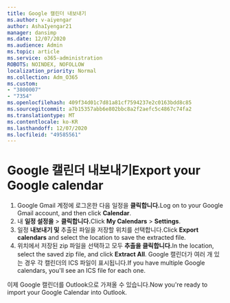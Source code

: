 ```yaml
---
title: Google 캘린더 내보내기
ms.author: v-aiyengar
author: AshaIyengar21
manager: dansimp
ms.date: 12/07/2020
ms.audience: Admin
ms.topic: article
ms.service: o365-administration
ROBOTS: NOINDEX, NOFOLLOW
localization_priority: Normal
ms.collection: Adm_O365
ms.custom:
- "3800007"
- "7354"
ms.openlocfilehash: 409f34d01c7d81a81cf7594237e2c0163bdd8c85
ms.sourcegitcommit: a7b15357abb6e802bbc8a2f2aefc5c4867c74fa2
ms.translationtype: MT
ms.contentlocale: ko-KR
ms.lasthandoff: 12/07/2020
ms.locfileid: "49585561"
---
```

# <a name="export-your-google-calendar"></a><span data-ttu-id="aeaa4-102">Google 캘린더 내보내기</span><span class="sxs-lookup"><span data-stu-id="aeaa4-102">Export your Google calendar</span></span>

1. <span data-ttu-id="aeaa4-103">Google Gmail 계정에 로그온한 다음 일정을 **클릭합니다.**</span><span class="sxs-lookup"><span data-stu-id="aeaa4-103">Log on to your Google Gmail account, and then click **Calendar**.</span></span>
1. <span data-ttu-id="aeaa4-104">내 **일정 설정을**  >  **클릭합니다.**</span><span class="sxs-lookup"><span data-stu-id="aeaa4-104">Click **My Calendars** > **Settings**.</span></span>
1. <span data-ttu-id="aeaa4-105">일정 **내보내기 및** 추출된 파일을 저장할 위치를 선택합니다.</span><span class="sxs-lookup"><span data-stu-id="aeaa4-105">Click **Export calendars** and select the location to save the extracted file.</span></span>
1. <span data-ttu-id="aeaa4-106">위치에서 저장된 zip 파일을 선택하고 모두 **추출을 클릭합니다.**</span><span class="sxs-lookup"><span data-stu-id="aeaa4-106">In the location, select the saved zip file, and click **Extract All**.</span></span>
   <span data-ttu-id="aeaa4-107">Google 캘린더가 여러 개 있는 경우 각 캘린더의 ICS 파일이 표시됩니다.</span><span class="sxs-lookup"><span data-stu-id="aeaa4-107">If you have multiple Google calendars, you'll see an ICS file for each one.</span></span>

<span data-ttu-id="aeaa4-108">이제 Google 캘린더를 Outlook으로 가져올 수 있습니다.</span><span class="sxs-lookup"><span data-stu-id="aeaa4-108">Now you're ready to import your Google Calendar into Outlook.</span></span>